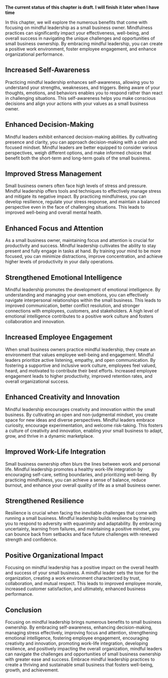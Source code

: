 **The current status of this chapter is draft. I will finish it later when I have time**

In this chapter, we will explore the numerous benefits that come with focusing on mindful leadership as a small business owner. Mindfulness practices can significantly impact your effectiveness, well-being, and overall success in navigating the unique challenges and opportunities of small business ownership. By embracing mindful leadership, you can create a positive work environment, foster employee engagement, and enhance organizational performance.

Increased Self-Awareness
------------------------

Practicing mindful leadership enhances self-awareness, allowing you to understand your strengths, weaknesses, and triggers. Being aware of your thoughts, emotions, and behaviors enables you to respond rather than react in challenging situations. This self-awareness helps you make conscious decisions and align your actions with your values as a small business owner.

Enhanced Decision-Making
------------------------

Mindful leaders exhibit enhanced decision-making abilities. By cultivating presence and clarity, you can approach decision-making with a calm and focused mindset. Mindful leaders are better equipped to consider various perspectives, weigh different options, and make informed choices that benefit both the short-term and long-term goals of the small business.

Improved Stress Management
--------------------------

Small business owners often face high levels of stress and pressure. Mindful leadership offers tools and techniques to effectively manage stress and mitigate its negative impact. By practicing mindfulness, you can develop resilience, regulate your stress response, and maintain a balanced perspective even in the face of challenging situations. This leads to improved well-being and overall mental health.

Enhanced Focus and Attention
----------------------------

As a small business owner, maintaining focus and attention is crucial for productivity and success. Mindful leadership cultivates the ability to stay present and fully engage in tasks at hand. By training your mind to be more focused, you can minimize distractions, improve concentration, and achieve higher levels of productivity in your daily operations.

Strengthened Emotional Intelligence
-----------------------------------

Mindful leadership promotes the development of emotional intelligence. By understanding and managing your own emotions, you can effectively navigate interpersonal relationships within the small business. This leads to improved communication, better conflict resolution, and stronger connections with employees, customers, and stakeholders. A high level of emotional intelligence contributes to a positive work culture and fosters collaboration and innovation.

Increased Employee Engagement
-----------------------------

When small business owners practice mindful leadership, they create an environment that values employee well-being and engagement. Mindful leaders prioritize active listening, empathy, and open communication. By fostering a supportive and inclusive work culture, employees feel valued, heard, and motivated to contribute their best efforts. Increased employee engagement leads to higher productivity, improved retention rates, and overall organizational success.

Enhanced Creativity and Innovation
----------------------------------

Mindful leadership encourages creativity and innovation within the small business. By cultivating an open and non-judgmental mindset, you create space for new ideas and diverse perspectives. Mindful leaders embrace curiosity, encourage experimentation, and welcome risk-taking. This fosters a culture of creativity and innovation, enabling your small business to adapt, grow, and thrive in a dynamic marketplace.

Improved Work-Life Integration
------------------------------

Small business ownership often blurs the lines between work and personal life. Mindful leadership promotes a healthy work-life integration by encouraging self-care, setting boundaries, and prioritizing well-being. By practicing mindfulness, you can achieve a sense of balance, reduce burnout, and enhance your overall quality of life as a small business owner.

Strengthened Resilience
-----------------------

Resilience is crucial when facing the inevitable challenges that come with running a small business. Mindful leadership builds resilience by training you to respond to adversity with equanimity and adaptability. By embracing uncertainty, learning from failures, and maintaining a positive mindset, you can bounce back from setbacks and face future challenges with renewed strength and confidence.

Positive Organizational Impact
------------------------------

Focusing on mindful leadership has a positive impact on the overall health and success of your small business. A mindful leader sets the tone for the organization, creating a work environment characterized by trust, collaboration, and mutual respect. This leads to improved employee morale, increased customer satisfaction, and ultimately, enhanced business performance.

Conclusion
----------

Focusing on mindful leadership brings numerous benefits to small business ownership. By embracing self-awareness, enhancing decision-making, managing stress effectively, improving focus and attention, strengthening emotional intelligence, fostering employee engagement, encouraging creativity and innovation, promoting work-life integration, developing resilience, and positively impacting the overall organization, mindful leaders can navigate the challenges and opportunities of small business ownership with greater ease and success. Embrace mindful leadership practices to create a thriving and sustainable small business that fosters well-being, growth, and achievement.
